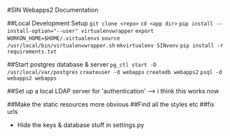 #SIN Webapps2 Documentation

##Local Development Setup
`git clone <repo>`
`cd <app dir>`
`pip install --install-option="--user" virtualenvwrapper`
`export WORKON_HOME=$HOME/.virtualenvs`
`source /usr/local/bin/virtualenvwrapper.sh`
`mkvirtualenv SINvenv`
`pip install -r requirements.txt`

##Start postgres database & server
`pg_ctl start -D /usr/local/var/postgres`
`createuser -d webapps`
`createdb webapps2`
`psql -d webapps2 webapps` 

##Set up a local LDAP server for 'authentication'
--> i think this works now

##Make the static resources more obvious
##Find all the styles etc
##fix urls
* Hide the keys & database stuff in settings.py


